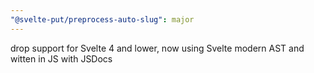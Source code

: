 ```yaml
---
"@svelte-put/preprocess-auto-slug": major
---
```


drop support for Svelte 4 and lower, now using Svelte modern AST and witten in JS with JSDocs
